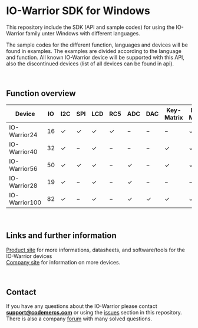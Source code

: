 # IO-Warrior SDK for Windows

This repository include the SDK (API and sample codes) for using the IO-Warrior family unter Windows with different languages.

The sample codes for the different function, languages and devices will be found in examples. The examples are divided according to the language and function.
All known IO-Warrior device will be supported with this API, also the discontinued devices (list of all devices can be found in api).

&nbsp;
## Function overview
| Device | IO | I2C | SPI | LCD | RC5 | ADC | DAC | Key-Matrix | LED-Matrix | PWM | Digital LED | Status | 
| ----------- | ----------- | ----------- | ----------- | ----------- | ----------- | ----------- | ----------- | ----------- | ----------- | ----------- | ----------- | ----------- |
| IO-Warrior24 | 16 | &check; | &check;  | &check; | &check; | &#8722; | &#8722; | &#8722; | &check; | &#8722; | &#8722; | Discontinued |
| IO-Warrior40 | 32 | &check; | &#8722; | &check; | &#8722; | &#8722; | &#8722; | &check; | &check; | &#8722; | &#8722; | Discontinued |
| IO-Warrior56 | 50 | &check; | &check; | &check; | &#8722; | &check; | &#8722; | &check; | &check; | &check; | &#8722; | Active |
| IO-Warrior28 | 19 | &check; | &#8722; | &check; | &#8722; | &check; | &#8722; | &#8722; | &#8722; | &#8722; | &check; | Active |
| IO-Warrior100 | 82 | &check; | &#8722; | &check; | &#8722; | &check; | &check; | &check; | &check; | &check; | &check; | Active |
  

&nbsp;
## Links and further information
[Product site](https://codemercs.com/en/io) for more informations, datasheets, and software/tools for the IO-Warrior devices  
[Company site](https://www.codemercs.com) for information on more devices.

&nbsp;
## Contact
If you have any questions about the IO-Warrior please contact **support@codemercs.com** or using the [issues](https://github.com/codemercs-com/io-warrior-linux/issues) section in this repository. There is also a company [forum](https://forum.codemercs.com/) with many solved questions.